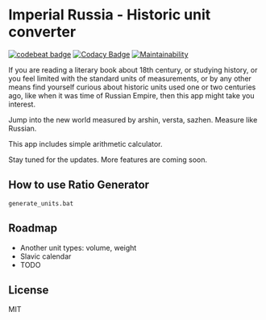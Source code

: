 # Imperial Russia - Historic unit converter

[![codebeat badge](https://codebeat.co/badges/6c7aecaf-b5ce-4dec-b2d3-3e296e5f80e7)](https://codebeat.co/projects/github-com-mikolasan-imperialrussia-master)
[![Codacy Badge](https://app.codacy.com/project/badge/Grade/9e76b5d0b6f2445d8518ab9d8f5074f6)](https://www.codacy.com/manual/SaturdaysCode/ImperialRussia?utm_source=github.com&amp;utm_medium=referral&amp;utm_content=mikolasan/ImperialRussia&amp;utm_campaign=Badge_Grade)
[![Maintainability](https://api.codeclimate.com/v1/badges/82c2c173a30872b4d741/maintainability)](https://codeclimate.com/github/mikolasan/ImperialRussia/maintainability)

If you are reading a literary book about 18th century, or studying history, or you feel limited with the standard units of measurements, or by any other means find yourself curious about historic units used one or two centuries ago, like when it was time of Russian Empire, then this app might take you interest.

Jump into the new world measured by arshin, versta, sazhen. Measure like Russian.

This app includes simple arithmetic calculator.

Stay tuned for the updates. More features are coming soon.

## How to use Ratio Generator

```shell
generate_units.bat
```

## Roadmap

- Another unit types: volume, weight
- Slavic calendar
- TODO

## License

MIT
